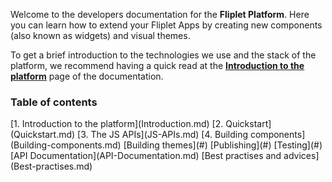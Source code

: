 Welcome to the developers documentation for the **Fliplet Platform**. Here you can learn how to extend your Fliplet Apps by creating new components (also known as widgets) and visual themes.

To get a brief introduction to the technologies we use and the stack of the platform, we recommend having a quick read at the **[Introduction to the platform](Introduction.md)** page of the documentation.

### Table of contents

<div class="boxes">
  [1. Introduction to the platform](Introduction.md)
  [2. Quickstart](Quickstart.md)
  [3. The JS APIs](JS-APIs.md)
  [4. Building components](Building-components.md)
  [Building themes](#)
  [Publishing](#)
  [Testing](#)
  [API Documentation](API-Documentation.md)
  [Best practises and advices](Best-practises.md)
</div>
